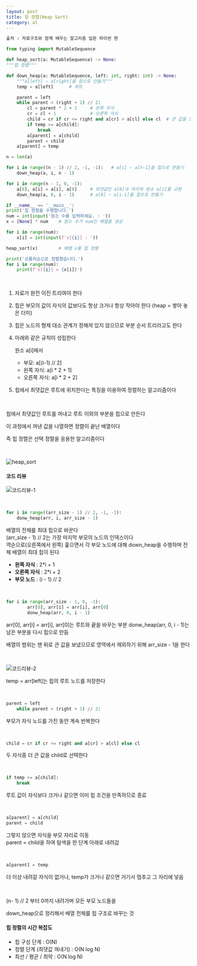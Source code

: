 ```yaml
---
layout: post
title: 힙 정렬(Heap Sort)
category: al
---
```


```python
출처 : 자료구조와 함께 배우는 알고리즘 입문 파이썬 편

from typing import MutableSequence

def heap_sort(a: MutableSequence) -> None:
"""힙 정렬"""

def down_heap(a: MutableSequence, left: int, right: int) -> None:
    """a[left] ~ a[right]를 힙으로 만들기"""
    temp = a[left]      # 루트

    parent = left
    while parent < (right + 1) // 2:
        cl = parent * 2 + 1     # 왼쪽 자식
        cr = cl + 1             # 오른쪽 자식
        child = cr if cr <= right and a[cr] > a[cl] else cl  # 큰 값을 선택합니다.
        if temp >= a[child]:
            break
        a[parent] = a[child]
        parent = child
    a[parent] = temp

n = len(a)

for i in range((n - 1) // 2, -1, -1):   # a[i] ~ a[n-1]을 힙으로 만들기
    down_heap(a, i, n - 1)

for i in range(n - 1, 0, -1):
    a[0], a[i] = a[i], a[0]     # 최댓값인 a[0]과 마지막 원소 a[i]를 교환
    down_heap(a, 0, i - 1)      # a[0] ~ a[i-1]을 힙으로 만들기

if __name__ == '__main__':
print('힙 정렬을 수행합니다.')
num = int(input('원소 수를 입력하세요. : '))
x = [None] * num    # 원소 수가 num인 배열을 생성

for i in range(num):
    x[i] = int(input(f'x[{i}] : '))

heap_sort(x)        # 배열 x를 힙 정렬

print('오름차순으로 정렬했습니다.')
for i in range(num):
    print(f'x[{i}] = {x[i]}')
```

&nbsp;


1. 자료가 완전 이진 트리여야 한다

2. 힙은 부모의 값이 자식의 값보다도 항상 크거나 항상 작아야 한다 (heap = 쌓아 놓은 더미)

3. 힙은 노드의 형제 대소 관계가 정해져 있지 않으므로 부분 순서 트리라고도 한다

4. 아래와 같은 규칙이 성립한다  

    원소 a[i]에서
    - 부모: a[(i-1) // 2]
    - 왼쪽 자식: a[i * 2 + 1]
    - 오른쪽 자식: a[i * 2 + 2]

5. 힙에서 최댓값은 루트에 위치한다는 특징을 이용하여 정렬하는 알고리즘이다

&nbsp;

힙에서 최댓값인 루트를 꺼내고 루트 이외의 부분을 힙으로 만든다

이 과정에서 꺼낸 값을 나열하면 정렬이 끝난 배열이다

즉 힙 정렬은 선택 정렬을 응용한 알고리즘이다

&nbsp;

![heap_sort](/assets/images/ad/heap_sort.gif)

#### 코드 리뷰

![코드리뷰-1](/assets/images/al/heap-sort-01.png)

&nbsp;

```python
for i in range((arr_size - 1) // 2, -1, -1):
    donw_heap(arr, i, arr_size - 1)
```

배열의 전체를 최대 힙으로 바꾼다  
(arr_size - 1) // 2는 가장 마지막 부모의 노드의 인덱스이다  
역순으로(오른쪽에서 왼쪽) 훑으면서 각 부모 노드에 대해 down_heap을 수행하며 전체 배열이 최대 힙이 된다

- **왼쪽 자식** : 2*i + 1
- **오른쪽 자식** : 2*i + 2
- **부모 노드** : (i - 1) // 2

&nbsp;

```python
for i in range(arr_size - 1, 0, -1):
        arr[0], arr[i] = arr[i], arr[0]                           
        donw_heap(arr, 0, i - 1)
```

arr[0], arr[i] = arr[i], arr[0]는 루트와 끝을 바꾸는 부분
donw_heap(arr, 0, i - 1)는 남은 부분을 다시 힙으로 만듬

배열의 범위는 맨 뒤로 큰 값을 보냈으므로 영역에서 제외하기 위해 arr_size - 1을 한다

&nbsp;

![코드리뷰-2](/assets/images/al/heap-sort-02.png)

temp = arr[left]는 힙의 루트 노드를 저장한다

&nbsp;

```python
parent = left  
    while parent < (right + 1) // 2:
```

부모가 자식 노드를 가진 동안 계속 반복한다

&nbsp;

```python
child = cr if cr <= right and a[cr] > a[cl] else cl 
```

두 자식중 더 큰 값을 child로 선택한다

&nbsp;

```python
if temp >= a[child]:
    break
```

루트 값이 자식보다 크거나 같으면 이미 힙 조건을 만족하므로 종료

&nbsp;

```python
a[parent] = a[child]
parent = child
```

그렇지 않으면 자식을 부모 자리로 이동  
parent = child을 하여 탐색을 한 단계 아래로 내려감

&nbsp;

```python
a[parent] = temp
```

더 이상 내려갈 자식이 없거나, temp가 크거나 같으면 거기서 멈추고 그 자리에 넣음  

&nbsp;

(n- 1) // 2 부터 0까지 내려가며 모든 부모 노드들을

down_heap으로 정리해서 배열 전체를 힙 구조로 바꾸는 것

#### 힙 정렬의 시간 복잡도
- 힙 구성 단계 : O(N)
- 정렬 단계 (최댓값 꺼내기) : O(N log N) 
- 최선 / 평균 / 최악 : O(N log N)